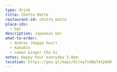 ```yaml
---
type: drink 
title: Chotto Matte 
restaurant-id: chotto_matte 
place-ids:
  - bgc 
description: Japanese bar
what-to-order:
  - Andres (Happy hour)
  - Kakubin
  - Lemon Ginger Chu hi
notes: Happy hour everyday 5-8pm
location: https://goo.gl/maps/6Lt4yYsdBpTAtp888
---
```

